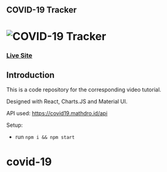 ## COVID-19 Tracker
# ![COVID-19 Tracker](https://i.imgur.com/AqUv0cX.png)

### [Live Site](https://chinapoe.netlify.app/)

## Introduction
This is a code repository for the corresponding video tutorial. 

Designed with React, Charts.JS and Material UI.

API used: https://covid19.mathdro.id/api

Setup:
- run ```npm i && npm start```
# covid-19

